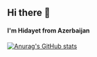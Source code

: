 ## Hi there 👋

#### I'm Hidayet from Azerbaijan

[![Anurag's GitHub stats](https://github-readme-stats.vercel.app/api?username=Hlife97)](https://github.com/anuraghazra/github-readme-stats)
